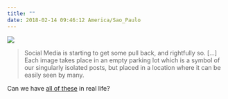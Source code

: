 ```yaml
---
title: ""
date: 2018-02-14 09:46:12 America/Sao_Paulo
---
```


![](https://mir-s3-cdn-cf.behance.net/project_modules/max_3840/1bdc9361878925.5a7c9ceb52609.jpg)

> Social Media is starting to get some pull back, and rightfully so. [...] Each image takes place in an empty parking lot which is a symbol of our singularly isolated posts, but placed in a location where it can be easily seen by many.

Can we have [all of these](https://www.behance.net/gallery/61878925/ANTISOCIAL) in real life?